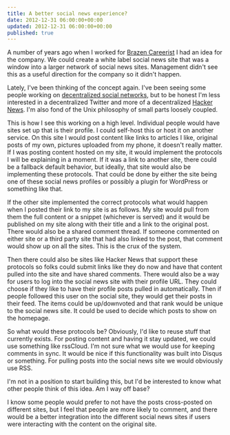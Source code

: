 ```yaml
---
title: A better social news experience?
date: 2012-12-31 06:00:00+00:00
updated: 2012-12-31 06:00:00+00:00
published: true
---
```


A number of years ago when I worked for [Brazen Careerist](http://www.brazencareerist.com/) I had an idea for the company. We could create a white label social news site that was a window into a larger network of social news sites. Management didn't see this as a useful direction for the company so it didn't happen.

Lately, I've been thinking of the concept again. I've been seeing some people working on [decentralized social networks](https://web.archive.org/web/20190405122017/https://tent.io/), but to be honest I'm less interested in a decentralized Twitter and more of a decentralized [Hacker News](http://news.ycombinator.com/). I'm also fond of the Unix philosophy of small parts loosely coupled.

This is how I see this working on a high level. Individual people would have sites set up that is their profile. I could self-host this or host it on another service. On this site I would post content like links to articles I like, original posts of my own, pictures uploaded from my phone, it doesn't really matter. If I was posting content hosted on my site, it would implement the protocols I will be explaining in a moment. If it was a link to another site, there could be a fallback default behavior, but ideally, that site would also be implementing these protocols. That could be done by either the site being one of these social news profiles or possibly a plugin for WordPress or something like that.

If the other site implemented the correct protocols what would happen when I posted their link to my site is as follows. My site would pull from them the full content or a snippet (whichever is served) and it would be published on my site along with their title and a link to the original post. There would also be a shared comment thread. If someone commented on either site or a third party site that had also linked to the post, that comment would show up on all the sites. This is the crux of the system.

Then there could also be sites like Hacker News that support these protocols so folks could submit links like they do now and have that content pulled into the site and have shared comments. There would also be a way for users to log into the social news site with their profile URL. They could choose if they like to have their profile posts pulled in automatically. Then if people followed this user on the social site, they would get their posts in their feed. The items could be up/downvoted and that rank would be unique to the social news site. It could be used to decide which posts to show on the homepage.

So what would these protocols be? Obviously, I'd like to reuse stuff that currently exists. For posting content and having it stay updated, we could use something like rssCloud. I'm not sure what we would use for keeping comments in sync. It would be nice if this functionality was built into Disqus or something. For pulling posts into the social news site we would obviously use RSS.

I'm not in a position to start building this, but I'd be interested to know what other people think of this idea. Am I way off base?

I know some people would prefer to not have the posts cross-posted on different sites, but I feel that people are more likely to comment, and there would be a better integration into the different social news sites if users were interacting with the content on the original site.

